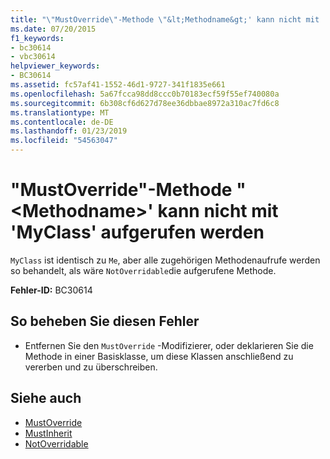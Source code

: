 ```yaml
---
title: "\"MustOverride\"-Methode \"&lt;Methodname&gt;' kann nicht mit 'MyClass' aufgerufen werden"
ms.date: 07/20/2015
f1_keywords:
- bc30614
- vbc30614
helpviewer_keywords:
- BC30614
ms.assetid: fc57af41-1552-46d1-9727-341f1835e661
ms.openlocfilehash: 5a67fcca98dd8ccc0b70183ecf59f55ef740080a
ms.sourcegitcommit: 6b308cf6d627d78ee36dbbae8972a310ac7fd6c8
ms.translationtype: MT
ms.contentlocale: de-DE
ms.lasthandoff: 01/23/2019
ms.locfileid: "54563047"
---
```

# <a name="mustoverride-method-ltmethodnamegt-cannot-be-called-with-myclass"></a>"MustOverride"-Methode "&lt;Methodname&gt;' kann nicht mit 'MyClass' aufgerufen werden
`MyClass` ist identisch zu `Me`, aber alle zugehörigen Methodenaufrufe werden so behandelt, als wäre `NotOverridable`die aufgerufene Methode.  
  
 **Fehler-ID:** BC30614  
  
## <a name="to-correct-this-error"></a>So beheben Sie diesen Fehler  
  
-   Entfernen Sie den `MustOverride` -Modifizierer, oder deklarieren Sie die Methode in einer Basisklasse, um diese Klassen anschließend zu vererben und zu überschreiben.  
  
## <a name="see-also"></a>Siehe auch
- [MustOverride](../../visual-basic/language-reference/modifiers/mustoverride.md)
- [MustInherit](../../visual-basic/language-reference/modifiers/mustinherit.md)
- [NotOverridable](../../visual-basic/language-reference/modifiers/notoverridable.md)
